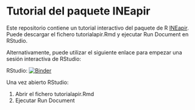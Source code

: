 # Tutorial del paquete INEapir

Este repositorio contiene un tutorial interactivo del paquete de R
[INEapir](https://github.com/es-ine/ineapir/). Puede descargar el fichero
tutorialapir.Rmd y ejecutar Run Document en RStudio.

Alternativamente, puede utilizar el siguiente enlace para empezar una sesión interactiva de RStudio:

RStudio: [![Binder](https://mybinder.org/badge_logo.svg)](https://mybinder.org/v2/gh/uvima/tutorialapir/main?urlpath=rstudio)

Una vez abierto RStudio:

1. Abrir el fichero tutorialapir.Rmd
2. Ejecutar Run Document